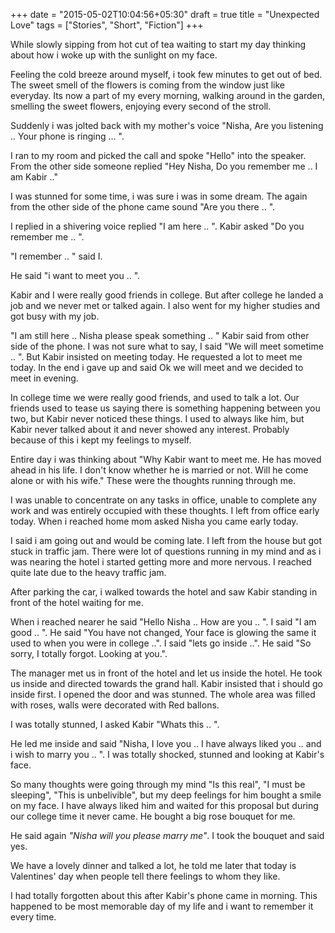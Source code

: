 +++
date = "2015-05-02T10:04:56+05:30"
draft = true
title = "Unexpected Love"
tags = ["Stories", "Short", "Fiction"]
+++

While slowly sipping from hot cut of tea waiting to start my day thinking about how i woke up with the sunlight on my face. 

Feeling the cold breeze around myself, i took few minutes to get out of bed. The sweet smell of the flowers is coming from the window just like everyday. Its now a part of my every morning, walking around in the garden, smelling the sweet flowers, enjoying every second of the stroll. 

Suddenly i was jolted back with my mother's voice "Nisha, Are you listening .. Your phone is ringing ... ".

I ran to my room and picked the call and spoke "Hello" into the speaker. 
From the other side someone replied "Hey Nisha, Do you remember me .. I am Kabir .." 

I was stunned for some time, i was sure i was in some dream. The again from the other side of the phone came sound "Are you there .. ". 

I replied in a shivering voice replied "I am here .. ". Kabir asked "Do you remember me .. ". 

"I remember .. " said I. 

He said "i want to meet you .. ". 

Kabir and I were really good friends in college. But after college he landed a job and we never met or talked again. I also went for my higher studies and got busy with my job. 

"I am still here .. Nisha please speak something .. " Kabir said from other side of the phone. 
I was not sure what to say, I said "We will meet sometime .. ". But Kabir insisted on meeting today. He requested a lot to meet me today. In the end i gave up and said Ok we will meet and we decided to meet in evening.

In college time we were really good friends, and used to talk a lot. Our friends used to tease us saying there is something happening between you two, but Kabir never noticed these things. I used to always like him, but Kabir never talked about it and never showed any interest. Probably because of this i kept my feelings to myself.

Entire day i was thinking about "Why Kabir want to meet me. He has moved ahead in his life. I don't know whether he is married or not. Will he come alone or with his wife." These were the thoughts running through me. 

I was unable to concentrate on any tasks in office, unable to complete any work and was entirely occupied with these thoughts. I left from office early today. When i reached home mom asked Nisha you came early today. 

I said i am going out and would be coming late. I left from the house but got stuck in traffic jam. There were lot of questions running in my mind and as i was nearing the hotel i started getting more and more nervous. I reached quite late due to the heavy traffic jam.

After parking the car, i walked towards the hotel and saw Kabir standing in front of the hotel waiting for me. 

When i reached nearer he said "Hello Nisha .. How are you .. ". 
I said "I am good .. ". He said "You have not changed, Your face is glowing the same it used to when you were in college ..". I said "lets go inside ..". He said "So sorry, I totally forgot. Looking at you.". 

The manager met us in front of the hotel and let us inside the hotel. He took us inside and directed towards the grand hall. Kabir insisted that i should go inside first. I opened the door and was stunned. The whole area was filled with roses, walls were decorated with Red ballons. 

I was totally stunned, I asked Kabir "Whats this .. ". 

He led me inside and said "Nisha, I love you .. I have always liked you .. and i wish to marry you .. ". I was totally shocked, stunned and looking at Kabir's face. 

So many thoughts were going through my mind "Is this real", "I must be sleeping", "This is unbelivible", but my deep feelings for him bought a smile on my face. I have always liked him and waited for this proposal but during our college time it never came. He bought a big rose bouquet for me. 

He said again *"Nisha will you please marry me"*. I took the bouquet and said yes.

We have a lovely dinner and talked a lot, he told me later that today is Valentines' day when people tell there feelings to whom they like.

I had totally forgotten about this after Kabir's phone came in morning. This happened to be most memorable day of my life and i want to remember it every time.


